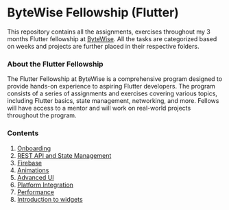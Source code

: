 # ByteWise Fellowship (Flutter)

This repository contains all the assignments, exercises throughout my 3 months Flutter fellowship at [ByteWise](https://github.com/bytewiseltd). All the tasks are categorized based on weeks and projects are further placed in their respective folders.

### About the Flutter Fellowship

The Flutter Fellowship at ByteWise is a comprehensive program designed to provide hands-on experience to aspiring Flutter developers. The program consists of a series of assignments and exercises covering various topics, including Flutter basics, state management, networking, and more. Fellows will have access to a mentor and will work on real-world projects throughout the program.

### Contents

1. [Onboarding](./Week-01/)
2. [REST API and State Management](./Week-02/)
3. [Firebase](./Week-03/)
4. [Animations](./Week-04-05-06/animations.md)
5. [Advanced UI](./Week-04-05-06/advanced_ui.md)
6. [Platform Integration](./Week-04-05-06/platform_integration.md)
7. [Performance](./Week-04-05-06/performance.md)
8. [Introduction to widgets](./Week-04-05-06/introduction_to_widgets.md)
